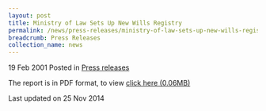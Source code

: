 ```yaml
---
layout: post
title: Ministry of Law Sets Up New Wills Registry
permalink: /news/press-releases/ministry-of-law-sets-up-new-wills-registry
breadcrumb: Press Releases
collection_name: news
---
```


19 Feb 2001 Posted in [Press releases](/news/press-releases)


The report is in PDF format, to view [click here (0.06MB)](/files/news/press-releases/2001/02/linkclickddc8.pdf)

<p class="right-side-updated">Last updated on 25 Nov 2014</p>
